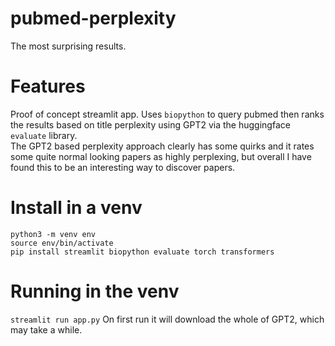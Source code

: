 # pubmed-perplexity
The most surprising results.

# Features
Proof of concept streamlit app.  Uses `biopython` to query pubmed then ranks the results based on title perplexity using GPT2 via the huggingface `evaluate` library.  
The GPT2 based perplexity approach clearly has some quirks and it rates some quite normal looking papers as highly perplexing, but overall I have found this to be an interesting way to discover papers.

# Install in a venv
```
python3 -m venv env
source env/bin/activate
pip install streamlit biopython evaluate torch transformers
```

# Running in the venv
`streamlit run app.py`
On first run it will download the whole of GPT2, which may take a while.
